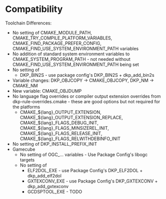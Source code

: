 # Compatibility
Toolchain Differences:
* No setting of CMAKE_MODULE_PATH, CMAKE_TRY_COMPILE_PLATFORM_VARIABLES, CMAKE_FIND_PACKAGE_PREFER_CONFIG, CMAKE_FIND_USE_SYSTEM_ENVIRONMENT_PATH variables
* No addition of standard system environment variables to CMAKE_SYSTEM_PROGRAM_PATH - not needed without CMAKE_FIND_USE_SYSTEM_ENVIRONMENT_PATH being set
* No setting of
    * DKP_BIN2S - use package config's DKP_BIN2S + dkp_add_bin2s
* Variable changes: DKP_OBJCOPY -> CMAKE_OBJCOPY, DKP_NM -> CMAKE_NM
* New variable: CMAKE_OBJDUMP
* No language flag overrides or compiler output extension overrides from dkp-rule-overrides.cmake - these are good options but not required for the platforms
    * CMAKE\_\${lang}\_OUTPUT_EXTENSION, CMAKE\_\${lang}\_OUTPUT\_EXTENSION\_REPLACE, CMAKE\_\${lang}\_FLAGS\_DEBUG\_INIT, CMAKE\_\${lang}\_FLAGS\_MINSIZEREL\_INIT, CMAKE\_\${lang}\_FLAGS\_RELEASE\_INIT, CMAKE\_\${lang}\_FLAGS\_RELWITHDEBINFO\_INIT
* No setting of DKP_INSTALL_PREFIX_INIT
* Gamecube
    * No setting of OGC_... variables - Use Package Config's libogc targets
    * No setting of
        * ELF2DOL_EXE - use Package Config's DKP_ELF2DOL + dkp_add_elf2dol
        * GXTEXCONV_EXE - use Package Config's DKP_GXTEXCONV + dkp_add_gxtexconv
        * GCDSPTOOL_EXE - TODO